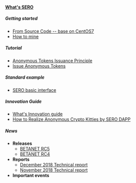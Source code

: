 #### [What's SERO](?file=home-Home)

##### Getting started

- [From Source Code -- base on CentOS7](?file=Start/from-the-sourcecode-base-on-centos7)
- [How to mine](?file=Start/from-the-binary-package)

##### Tutorial

- [Anonymous Tokens Issuance Principle](?file=Tutorial/principle-of-anonymous-token)
- [Issue Anonymous Tokens](?file=Tutorial/practice-of-anonymous-token)

##### Standard example

- [SERO basic interface](?file=Example/sero-basic-interface)

##### Innovation Guide

- [What's Innovation guide](?file=Innovation/what-is-innovation-guide)
- [How to Realize Anonymous Crypto Kitties by SERO DAPP](?file=Innovation/sero-crypto-kitties)

##### News

- **Releases**
  - [BETANET RC5](?file=News/Release/SERO-BETANET-RC5)
  - [BETANET RC4](?file=News/Release/SERO-BETANET-RC4)
- **Reports**
  - [December 2018 Technical report](?file=News/Report/201812-tech-report)
  - [November 2018 Technical report](?file=News/Report/201811-tech-report)
- **Important events**

